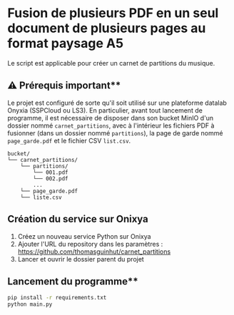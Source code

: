 # Fusion de plusieurs PDF en un seul document de plusieurs pages au format paysage A5

Le script est applicable pour créer un carnet de partitions du musique.

## ⚠️ Prérequis important**

Le projet est configuré de sorte qu'il soit utilisé sur une plateforme datalab Onyxia (SSPCloud ou LS3). En particulier, avant tout lancement de programme, il est nécessaire de disposer dans son bucket MinIO d'un dossier nommé `carnet_partitions`, avec à l'intérieur les fichiers PDF à fusionner (dans un dossier nommé `partitions`), la page de garde nommé `page_garde.pdf` et le fichier CSV `list.csv`.

```plaintext
bucket/
└── carnet_partitions/
    └── partitions/
        └── 001.pdf
        └── 002.pdf
        ...
    └── page_garde.pdf
    └── liste.csv
```

## Création du service sur Onixya 

1. Créez un nouveau service Python sur Onixya
2. Ajouter l'URL du repository dans les paramètres : https://github.com/thomasguinhut/carnet_partitions
3. Lancer et ouvrir le dossier parent du projet

## Lancement du programme**

```bash
pip install -r requirements.txt
python main.py 
```